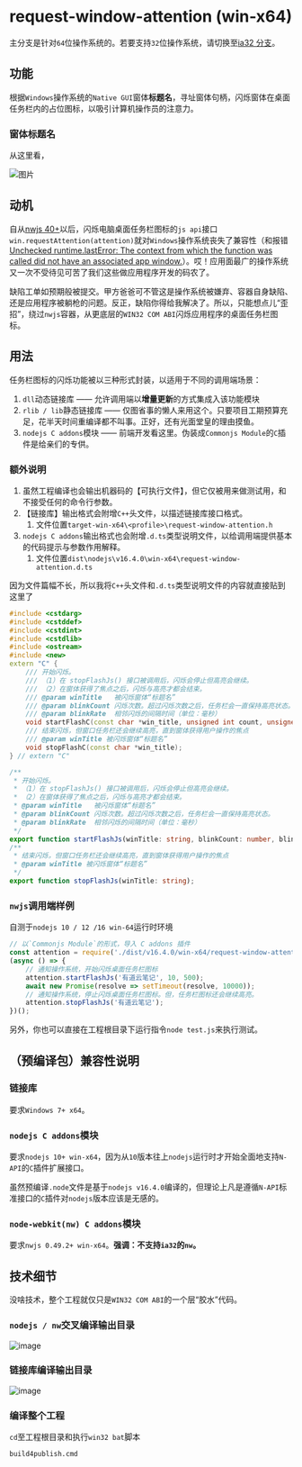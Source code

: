 # request-window-attention (win-x64)

主分支是针对`64`位操作系统的。若要支持`32`位操作系统，请切换至[ia32 分支](https://github.com/stuartZhang/request-window-attention/tree/ia32)。

## 功能

根据`Windows`操作系统的`Native GUI`窗体**标题名**，寻址窗体句柄，闪烁窗体在桌面任务栏内的占位图标，以吸引计算机操作员的注意力。

### 窗体标题名

从这里看，

![图片](https://github-production-user-asset-6210df.s3.amazonaws.com/13935927/260208018-b585829c-d644-4ac0-9494-aee5bd51dc4b.png)

## 动机

自从[nwjs 40+](https://nwjs.io/)以后，闪烁电脑桌面任务栏图标的`js api`接口`win.requestAttention(attention)`就对`Windows`操作系统丧失了兼容性（和报错[Unchecked runtime.lastError: The context from which the function was called did not have an associated app window.](https://github.com/nwjs/nw.js/issues/7659)）。哎！应用面最广的操作系统又一次不受待见可苦了我们这些做应用程序开发的码农了。

缺陷工单如预期般被提交。甲方爸爸可不管这是操作系统被嫌弃、容器自身缺陷、还是应用程序被躺枪的问题。反正，缺陷你得给我解决了。所以，只能想点儿“歪招”，绕过`nwjs`容器，从更底层的`WIN32 COM ABI`闪烁应用程序的桌面任务栏图标。

## 用法

任务栏图标的闪烁功能被以三种形式封装，以适用于不同的调用端场景：

1. `dll`动态链接库 —— 允许调用端以**增量更新**的方式集成入该功能模块
2. `rlib / lib`静态链接库 —— 仅图省事的懒人来用这个。只要项目工期预算充足，花半天时间重编译都不叫事。正好，还有光面堂皇的理由摸鱼。
3. `nodejs C addons`模块 —— 前端开发看这里。伪装成`Commonjs Module`的`C`插件是给亲们的专供。

### 额外说明

1. 虽然工程编译也会输出机器码的【可执行文件】，但它仅被用来做测试用，和不接受任何的命令行参数。
2. 【链接库】输出格式会附增`C++`头文件，以描述链接库接口格式。
   1. 文件位置`target-win-x64\<profile>\request-window-attention.h`
3. `nodejs C addons`输出格式也会附增`.d.ts`类型说明文件，以给调用端提供基本的代码提示与参数作用解释。
   1. 文件位置`dist\nodejs\v16.4.0\win-x64\request-window-attention.d.ts`

因为文件篇幅不长，所以我将`C++`头文件和`.d.ts`类型说明文件的内容就直接贴到这里了

```cpp
#include <cstdarg>
#include <cstddef>
#include <cstdint>
#include <cstdlib>
#include <ostream>
#include <new>
extern "C" {
    /// 开始闪烁。
    /// （1）在 stopFlashJs() 接口被调用后，闪烁会停止但高亮会继续。
    /// （2）在窗体获得了焦点之后，闪烁与高亮才都会结束。
    /// @param winTitle   被闪烁窗体“标题名”
    /// @param blinkCount 闪烁次数。超过闪烁次数之后，任务栏会一直保持高亮状态。
    /// @param blinkRate  相邻闪烁的间隔时间（单位：毫秒）
    void startFlashC(const char *win_title, unsigned int count, unsigned int blink_rate);
    /// 结束闪烁，但窗口任务栏还会继续高亮，直到窗体获得用户操作的焦点
    /// @param winTitle 被闪烁窗体“标题名”
    void stopFlashC(const char *win_title);
} // extern "C"
```

```typescript
/**
 * 开始闪烁。
 * （1）在 stopFlashJs() 接口被调用后，闪烁会停止但高亮会继续。
 * （2）在窗体获得了焦点之后，闪烁与高亮才都会结束。
 * @param winTitle   被闪烁窗体“标题名”
 * @param blinkCount 闪烁次数。超过闪烁次数之后，任务栏会一直保持高亮状态。
 * @param blinkRate  相邻闪烁的间隔时间（单位：毫秒）
 */
export function startFlashJs(winTitle: string, blinkCount: number, blinkRate: number);
/**
 * 结束闪烁，但窗口任务栏还会继续高亮，直到窗体获得用户操作的焦点
 * @param winTitle 被闪烁窗体“标题名”
 */
export function stopFlashJs(winTitle: string);
```

### `nwjs`调用端样例

自测于`nodejs 10 / 12 /16 win-64`运行时环境

```javascript
// 以`Commonjs Module`的形式，导入 C addons 插件
const attention = require('./dist/v16.4.0/win-x64/request-window-attention.node');
(async () => {
    // 通知操作系统，开始闪烁桌面任务栏图标
    attention.startFlashJs('有道云笔记', 10, 500);
    await new Promise(resolve => setTimeout(resolve, 10000));
    // 通知操作系统，停止闪烁桌面任务栏图标。但，任务栏图标还会继续高亮。
    attention.stopFlashJs('有道云笔记');
})();
```

另外，你也可以直接在工程根目录下运行指令`node test.js`来执行测试。

## （预编译包）兼容性说明

### 链接库

要求`Windows 7+ x64`。

### `nodejs C addons`模块

要求`nodejs 10+ win-x64`，因为从`10`版本往上`nodejs`运行时才开始全面地支持`N-API`的`C`插件扩展接口。

虽然预编译`.node`文件是基于`nodejs v16.4.0`编译的，但理论上凡是遵循`N-API`标准接口的`C`插件对`nodejs`版本应该是无感的。

### `node-webkit(nw) C addons`模块

要求`nwjs 0.49.2+ win-x64`。**强调：不支持`ia32`的`nw`。**

## 技术细节

没啥技术，整个工程就仅只是`WIN32 COM ABI`的一个层“胶水”代码。

### `nodejs / nw`交叉编译输出目录

![image](https://github.com/stuartZhang/request-window-attention/assets/13935927/e985092e-2761-45a9-b65a-8dd889b4f76b)

### 链接库编译输出目录

![image](https://github.com/stuartZhang/request-window-attention/assets/13935927/ac48f74f-a6da-47c6-aaac-1f68341b0eb9)

### 编译整个工程

`cd`至工程根目录和执行`win32 bat`脚本

```bat
build4publish.cmd
```
